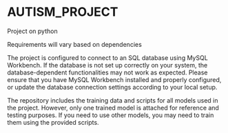# AUTISM_PROJECT
Project on python

Requirements will vary based on dependencies

The project is configured to connect to an SQL database using MySQL Workbench. If the database is not set up correctly on your system, the database-dependent functionalities may not work as expected.
Please ensure that you have MySQL Workbench installed and properly configured, or update the database connection settings according to your local setup.

The repository includes the training data and scripts for all models used in the project.
However, only one trained model is attached for reference and testing purposes. If you need to use other models, you may need to train them using the provided scripts.
